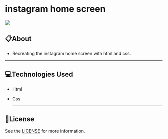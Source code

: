 # 					instagram home screen

![](instagram-home-screen/img/Screenshot_instagram.png)



## 📋About

* Recreating the instagram home screen with html and css.

---

## **💻Technologies Used**

* Html

* Css

  ---

## 📝License

See the [LICENSE](https://github.com/AAndersonSantos/instagram-home-screen/blob/main/LICENSE) for more information.





